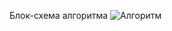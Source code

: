 Блок-схема алгоритма
![Алгоритм](https://user-images.githubusercontent.com/113133358/201776564-07f2f039-0281-4c0b-ba5f-33fed86bc99c.png)
